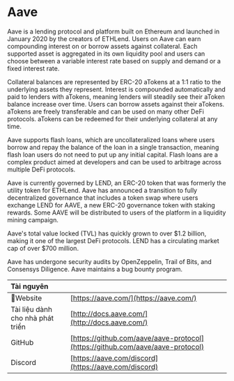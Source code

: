 # Aave

Aave is a lending protocol and platform built on Ethereum and launched in January 2020 by the creators of ETHLend. Users on Aave can earn compounding interest on or borrow assets against collateral. Each supported asset is aggregated in its own liquidity pool and users can choose between a variable interest rate based on supply and demand or a fixed interest rate.

Collateral balances are represented by ERC-20 aTokens at a 1:1 ratio to the underlying assets they represent. Interest is compounded automatically and paid to lenders with aTokens, meaning lenders will steadily see their aToken balance increase over time. Users can borrow assets against their aTokens. aTokens are freely transferable and can be used on many other DeFi protocols. aTokens can be redeemed for their underlying collateral at any time.

Aave supports flash loans, which are uncollateralized loans where users borrow and repay the balance of the loan in a single transaction, meaning flash loan users do not need to put up any initial capital. Flash loans are a complex product aimed at developers and can be used to arbitrage across multiple DeFi protocols.

Aave is currently governed by LEND, an ERC-20 token that was formerly the utility token for ETHLend. Aave has announced a transition to fully decentralized governance that includes a token swap where users exchange LEND for AAVE, a new ERC-20 governance token with staking rewards. Some AAVE will be distributed to users of the platform in a liquidity mining campaign.

Aave's total value locked \(TVL\) has quickly grown to over $1.2 billion, making it one of the largest DeFi protocols. LEND has a circulating market cap of over $700 million.

Aave has undergone security audits by OpenZeppelin, Trail of Bits, and Consensys Diligence. Aave maintains a bug bounty program.

| Tài nguyên                       |                                                                                |
|:-------------------------------- |:------------------------------------------------------------------------------ |
| Website                         | [https://aave.com/](https://aave.com/)                                         |
| Tài liệu dành cho nhà phát triển | [http://docs.aave.com/](http://docs.aave.com/)                                 |
| GitHub                           | [https://github.com/aave/aave-protocol](https://github.com/aave/aave-protocol) |
| Discord                          | [https://aave.com/discord](https://aave.com/discord)                           |

